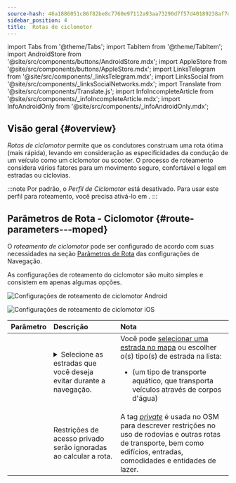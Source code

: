 ```yaml
---
source-hash: 46a1886051c86f82be8c7760e97112a93aa73290d7f57d40189238af7d9e4f39
sidebar_position: 4
title:  Rotas de ciclomotor
---
```

import Tabs from '@theme/Tabs';
import TabItem from '@theme/TabItem';
import AndroidStore from '@site/src/components/buttons/AndroidStore.mdx';
import AppleStore from '@site/src/components/buttons/AppleStore.mdx';
import LinksTelegram from '@site/src/components/_linksTelegram.mdx';
import LinksSocial from '@site/src/components/_linksSocialNetworks.mdx';
import Translate from '@site/src/components/Translate.js';
import InfoIncompleteArticle from '@site/src/components/_infoIncompleteArticle.mdx';
import InfoAndroidOnly from '@site/src/components/_infoAndroidOnly.mdx';



## Visão geral {#overview}

*Rotas de ciclomotor* permite que os condutores construam uma rota ótima (mais rápida), levando em consideração as especificidades da condução de um veículo como um ciclomotor ou scooter. O processo de roteamento considera vários fatores para um movimento seguro, confortável e legal em estradas ou ciclovias.

:::note
Por padrão, o *Perfil de Ciclomotor* está desativado. Para usar este perfil para roteamento, você precisa ativá-lo em *<Translate android="true" ids="shared_string_menu,shared_string_settings,application_profiles"/>*.
:::


## Parâmetros de Rota - Ciclomotor {#route-parameters---moped}

O *roteamento de ciclomotor* pode ser configurado de acordo com suas necessidades na seção [Parâmetros de Rota](../guidance/navigation-settings.md#route-parameters) das configurações de Navegação.

As configurações de roteamento do ciclomotor são muito simples e consistem em apenas algumas opções.

<Tabs groupId="operating-systems" queryString="current-os">

<TabItem value="android" label="Android">

![Configurações de roteamento de ciclomotor Android](@site/static/img/navigation/routing/moped_routing_andr.png)

</TabItem>

<TabItem value="ios" label="iOS">

![Configurações de roteamento de ciclomotor iOS](@site/static/img/navigation/routing/moped_routing_ios.png)

</TabItem>

</Tabs>

| Parâmetro | Descrição | Nota |
|:------------|:---------------|:---------------|
| *<Translate android="true" ids="impassable_road"/>* | <details><summary> Selecione as estradas que você deseja evitar durante a navegação. </summary>![Evitar estradas Android](@site/static/img/navigation/routing/avoid_moped_android.png) </details> | Você pode [selecionar uma estrada no mapa](../../map/map-context-menu/#avoid-road) ou escolher o(s) tipo(s) de estrada na lista: <ul><li>[<Translate android="true" ids="routing_attr_avoid_ferries_name"/>](https://wiki.openstreetmap.org/wiki/Ferries) (um tipo de transporte aquático, que transporta veículos através de corpos d'água)</li></ul>|
| *<Translate android="true" ids="routing_attr_allow_private_name"/>* | Restrições de acesso privado serão ignoradas ao calcular a rota. | A tag *[private](https://wiki.openstreetmap.org/wiki/Key:access)* é usada no OSM para descrever restrições no uso de rodovias e outras rotas de transporte, bem como edifícios, entradas, comodidades e entidades de lazer. |